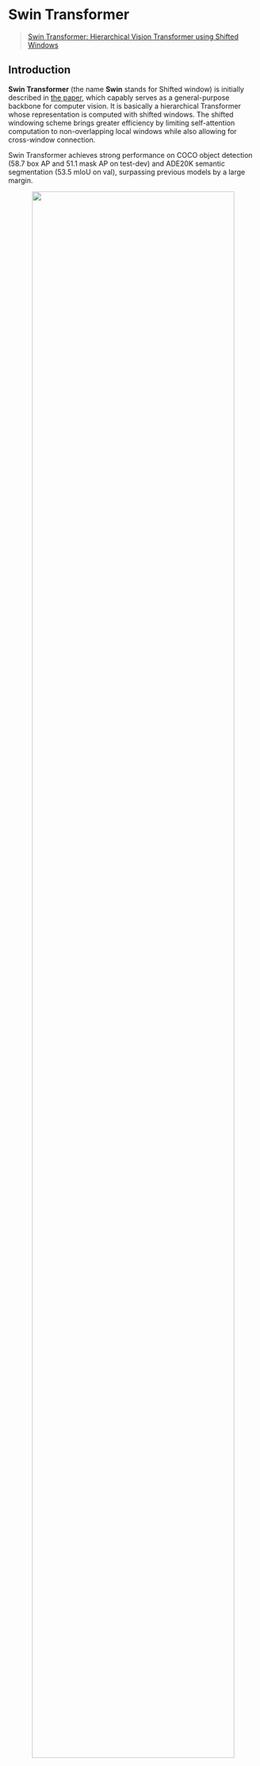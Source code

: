 # Swin Transformer

> [Swin Transformer: Hierarchical Vision Transformer using Shifted Windows](https://arxiv.org/pdf/2103.14030.pdf)

<!-- [ALGORITHM] -->

## Introduction

**Swin Transformer** (the name **Swin** stands for Shifted window) is initially described in [the paper](https://arxiv.org/pdf/2103.14030.pdf), which capably serves as a general-purpose backbone for computer vision. It is basically a hierarchical Transformer whose representation is computed with shifted windows. The shifted windowing scheme brings greater efficiency by limiting self-attention computation to non-overlapping local windows while also allowing for cross-window connection.

Swin Transformer achieves strong performance on COCO object detection (58.7 box AP and 51.1 mask AP on test-dev) and ADE20K semantic segmentation (53.5 mIoU on val), surpassing previous models by a large margin.

<div align=center>
<img src="https://user-images.githubusercontent.com/26739999/142576715-14668c6b-5cb8-4de8-ac51-419fae773c90.png" width="90%"/>
</div>

## Abstract

<details>

<summary>Show the detailed Abstract</summary>

<br>
This paper presents a new vision Transformer, called Swin Transformer, that capably serves as a general-purpose backbone for computer vision. Challenges in adapting Transformer from language to vision arise from differences between the two domains, such as large variations in the scale of visual entities and the high resolution of pixels in images compared to words in text. To address these differences, we propose a hierarchical Transformer whose representation is computed with **Shifted windows**. The shifted windowing scheme brings greater efficiency by limiting self-attention computation to non-overlapping local windows while also allowing for cross-window connection. This hierarchical architecture has the flexibility to model at various scales and has linear computational complexity with respect to image size. These qualities of Swin Transformer make it compatible with a broad range of vision tasks, including image classification (87.3 top-1 accuracy on ImageNet-1K) and dense prediction tasks such as object detection (58.7 box AP and 51.1 mask AP on COCO test-dev) and semantic segmentation (53.5 mIoU on ADE20K val). Its performance surpasses the previous state-of-the-art by a large margin of +2.7 box AP and +2.6 mask AP on COCO, and +3.2 mIoU on ADE20K, demonstrating the potential of Transformer-based models as vision backbones. The hierarchical design and the shifted window approach also prove beneficial for all-MLP architectures.
</br>

</details>

## Results and models

### ImageNet-21k

The pre-trained models on ImageNet-21k are used to fine-tune, and therefore don't have evaluation results.

| Model  | resolution | Params(M) | Flops(G) |                                                        Download                                                         |
| :----: | :--------: | :-------: | :------: | :---------------------------------------------------------------------------------------------------------------------: |
| Swin-B |  224x224   |   86.74   |  15.14   |    [model](https://download.openmmlab.com/mmclassification/v0/swin-transformer/convert/swin-base_3rdparty_in21k.pth)    |
| Swin-B |  384x384   |   86.88   |  44.49   | [model](https://download.openmmlab.com/mmclassification/v0/swin-transformer/convert/swin-base_3rdparty_in21k-384px.pth) |
| Swin-L |  224x224   |  195.00   |  34.04   |   [model](https://download.openmmlab.com/mmclassification/v0/swin-transformer/convert/swin-large_3rdparty_in21k.pth)    |
| Swin-L |  384x384   |  195.20   |  100.04  | [model](https://download.openmmlab.com/mmclassification/v0/swin-transformer/convert/swin-base_3rdparty_in21k-384px.pth) |

### ImageNet-1k

|  Model   |   Pretrain   | resolution | Params(M) | Flops(G) | Top-1 (%) | Top-5 (%) |                   Config                    |                                           Download                                           |
| :------: | :----------: | :--------: | :-------: | :------: | :-------: | :-------: | :-----------------------------------------: | :------------------------------------------------------------------------------------------: |
|  Swin-T  | From scratch |  224x224   |   28.29   |   4.36   |   81.18   |   95.61   |    [config](./swin-tiny_16xb64_in1k.py)     | [model](https://download.openmmlab.com/mmclassification/v0/swin-transformer/swin_tiny_224_b16x64_300e_imagenet_20210616_090925-66df6be6.pth)  \| [log](https://download.openmmlab.com/mmclassification/v0/swin-transformer/swin_tiny_224_b16x64_300e_imagenet_20210616_090925.log.json) |
|  Swin-S  | From scratch |  224x224   |   49.61   |   8.52   |   83.02   |   96.29   |    [config](./swin-small_16xb64_in1k.py)    | [model](https://download.openmmlab.com/mmclassification/v0/swin-transformer/swin_small_224_b16x64_300e_imagenet_20210615_110219-7f9d988b.pth)  \| [log](https://download.openmmlab.com/mmclassification/v0/swin-transformer/swin_small_224_b16x64_300e_imagenet_20210615_110219.log.json) |
|  Swin-B  | From scratch |  224x224   |   87.77   |  15.14   |   83.36   |   96.44   |    [config](./swin-base_16xb64_in1k.py)     | [model](https://download.openmmlab.com/mmclassification/v0/swin-transformer/swin_base_224_b16x64_300e_imagenet_20210616_190742-93230b0d.pth)  \| [log](https://download.openmmlab.com/mmclassification/v0/swin-transformer/swin_base_224_b16x64_300e_imagenet_20210616_190742.log.json) |
| Swin-S\* | From scratch |  224x224   |   49.61   |   8.52   |   83.21   |   96.25   |    [config](./swin-small_16xb64_in1k.py)    | [model](https://download.openmmlab.com/mmclassification/v0/swin-transformer/convert/swin_small_patch4_window7_224-cc7a01c9.pth) |
| Swin-B\* | From scratch |  224x224   |   87.77   |  15.14   |   83.42   |   96.44   |    [config](./swin-base_16xb64_in1k.py)     | [model](https://download.openmmlab.com/mmclassification/v0/swin-transformer/convert/swin_base_patch4_window7_224-4670dd19.pth) |
| Swin-B\* | From scratch |  384x384   |   87.90   |  44.49   |   84.49   |   96.95   | [config](./swin-base_16xb64_in1k-384px.py)  | [model](https://download.openmmlab.com/mmclassification/v0/swin-transformer/convert/swin_base_patch4_window12_384-02c598a4.pth) |
| Swin-B\* | ImageNet-21k |  224x224   |   87.77   |  15.14   |   85.16   |   97.50   |    [config](./swin-base_16xb64_in1k.py)     | [model](https://download.openmmlab.com/mmclassification/v0/swin-transformer/convert/swin_base_patch4_window7_224_22kto1k-f967f799.pth) |
| Swin-B\* | ImageNet-21k |  384x384   |   87.90   |  44.49   |   86.44   |   98.05   | [config](./swin-base_16xb64_in1k-384px.py)  | [model](https://download.openmmlab.com/mmclassification/v0/swin-transformer/convert/swin_base_patch4_window12_384_22kto1k-d59b0d1d.pth) |
| Swin-L\* | ImageNet-21k |  224x224   |  196.53   |  34.04   |   86.24   |   97.88   |    [config](./swin-large_16xb64_in1k.py)    | [model](https://download.openmmlab.com/mmclassification/v0/swin-transformer/convert/swin_large_patch4_window7_224_22kto1k-5f0996db.pth) |
| Swin-L\* | ImageNet-21k |  384x384   |  196.74   |  100.04  |   87.25   |   98.25   | [config](./swin-large_16xb64_in1k-384px.py) | [model](https://download.openmmlab.com/mmclassification/v0/swin-transformer/convert/swin_large_patch4_window12_384_22kto1k-0a40944b.pth) |

*Models with * are converted from the [official repo](https://github.com/microsoft/Swin-Transformer#main-results-on-imagenet-with-pretrained-models). The config files of these models are only for validation. We don't ensure these config files' training accuracy and welcome you to contribute your reproduction results.*

### CUB-200-2011

| Model  |                          Pretrain                           | resolution | Params(M) | Flops(G) | Top-1 (%) |                  Config                  |                          Download                           |
| :----: | :---------------------------------------------------------: | :--------: | :-------: | :------: | :-------: | :--------------------------------------: | :---------------------------------------------------------: |
| Swin-L | [ImageNet-21k](https://download.openmmlab.com/mmclassification/v0/swin-transformer/convert/swin-base_3rdparty_in21k-384px.pth) |  384x384   |  195.51   |  100.04  |   91.87   | [config](./swin-large_8xb8_cub_384px.py) | [model](https://download.openmmlab.com/mmclassification/v0/swin-transformer/swin-large_8xb8_cub_384px_20220307-1bbaee6a.pth) \| [log](https://download.openmmlab.com/mmclassification/v0/swin-transformer/swin-large_8xb8_cub_384px_20220307-1bbaee6a.log.json) |

## How to use it?

<!-- [TABS-BEGIN] -->

**Predict image**

```python
>>> import torch
>>> from mmcls.apis import init_model, inference_model
>>>
>>> model = init_model('configs/swin_transformer/swin-tiny_16xb64_in1k.py', 'https://download.openmmlab.com/mmclassification/v0/swin-transformer/convert/swin_tiny_patch4_window7_224-160bb0a5.pth')
>>> predict = inference_model(model, 'demo/demo.JPEG')
>>> print(predict['pred_class'])
sea snake
>>> print(predict['pred_score'])
0.9092751741409302
```

**Use the model**

```python
>>> import torch
>>> from mmcls.apis import init_model
>>>
>>> model = init_model('configs/swin_transformer/swin-tiny_16xb64_in1k.py', 'https://download.openmmlab.com/mmclassification/v0/swin-transformer/convert/swin_tiny_patch4_window7_224-160bb0a5.pth')
>>> inputs = torch.rand(1, 3, 224, 224).to(model.data_preprocessor.device)
>>> # To get classification scores.
>>> out = model(inputs)
>>> print(out.shape)
torch.Size([1, 1000])
>>> # To extract features.
>>> outs = model.extract_feat(inputs)
>>> print(outs[0].shape)
torch.Size([1, 768])
```

**Train/Test Command**
Place the ImageNet dataset to the `data/imagenet/` directory, or prepare datasets according to the [docs](https://mmclassification.readthedocs.io/en/1.x/user_guides/dataset_prepare.html#prepare-dataset).

Train:

```shell
python tools/train.py configs/swin_transformer/swin-base_16xb64_in1k.py
```

Test:

```shell
python tools/test.py configs/swin_transformer/swin-base_16xb64_in1k.py https://download.openmmlab.com/mmclassification/v0/swin-transformer/convert/swin_tiny_patch4_window7_224-160bb0a5.pth
```

<!-- [TABS-END] -->

For more configurable parameters, please refer to the [API](https://mmclassification.readthedocs.io/en/1.x/api/generated/mmcls.models.backbones.SwinTransformer.html#mmcls.models.backbones.SwinTransformer).

## Citation

```
@article{liu2021Swin,
  title={Swin Transformer: Hierarchical Vision Transformer using Shifted Windows},
  author={Liu, Ze and Lin, Yutong and Cao, Yue and Hu, Han and Wei, Yixuan and Zhang, Zheng and Lin, Stephen and Guo, Baining},
  journal={arXiv preprint arXiv:2103.14030},
  year={2021}
}
```
